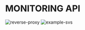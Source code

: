 # MONITORING API

![reverse-proxy](http://localhost:6767/api/v1/healthz/reverse-proxy?badge)
![example-svs](http://localhost:6767/api/v1/healthz/example-svc?badge)
